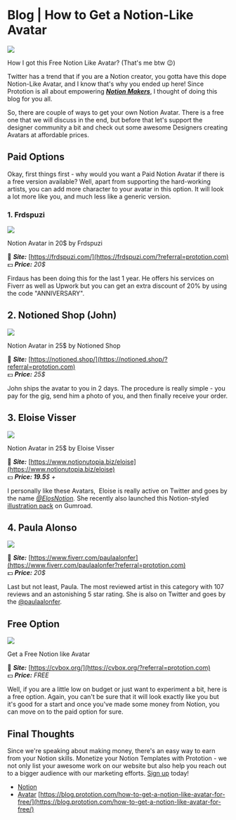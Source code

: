 # Blog | How to Get a Notion-Like Avatar
![](https://blog.prototion.com/content/images/2021/09/peep-1.png)

How I got this Free Notion Like Avatar? (That's me btw 😉)

Twitter has a trend that if you are a Notion creator, you gotta have this dope Notion-Like Avatar, and I know that's why you ended up here! Since Prototion is all about empowering **_[Notion Makers](https://prototion.com/sell-notion-templates?referral=blog.prototion.com)_**, I thought of doing this blog for you all.

So, there are couple of ways to get your own Notion Avatar. There is a free one that we will discuss in the end, but before that let's support the designer community a bit and check out some awesome Designers creating Avatars at affordable prices.

## Paid Options

Okay, first things first - why would you want a Paid Notion Avatar if there is a free version available? Well, apart from supporting the hard-working artists, you can add more character to your avatar in this option. It will look a lot more like you, and much less like a generic version.

### 1. Frdspuzi

[![](https://blog.prototion.com/content/images/2021/09/Screenshot-2021-09-07-at-10.35.16-PM.png)
](https://frdspuzi.com/)

Notion Avatar in 20$ by Frdspuzi

🔗 **_Site:_** [https://frdspuzi.com/](https://frdspuzi.com/?referral=prototion.com)  
💵 _**Price:** 20$_

Firdaus has been doing this for the last 1 year. He offers his services on Fiverr as well as Upwork but you can get an extra discount of 20% by using the code "ANNIVERSARY".

## 2. Notioned Shop (John)

![](https://blog.prototion.com/content/images/2021/09/Screenshot-2021-09-07-at-10.36.41-PM.png)

Notion Avatar in 25$ by Notioned Shop

🔗 **_Site:_** [https://notioned.shop/](https://notioned.shop/?referral=prototion.com)  
💵 _**Price:** 25$_

John ships the avatar to you in 2 days. The procedure is really simple - you pay for the gig, send him a photo of you, and then finally receive your order.

## 3. Eloise Visser

![](https://blog.prototion.com/content/images/2021/09/image-8.png)

Notion Avatar in 25$ by Eloise Visser

🔗 **_Site:_** [https://www.notionutopia.biz/eloise](https://www.notionutopia.biz/eloise)  
💵 _**Price: 19.5**$ +_

I personally like these Avatars,  Eloise is really active on Twitter and goes by the name [_@ElosNotion_](https://twitter.com/ElosNotion)_._ She recently also launched this Notion-styled [illustration pack](https://t.co/ZFkwxNZy2I?amp=1) on Gumroad.

## 4. Paula Alonso

![](https://blog.prototion.com/content/images/2021/09/image-9.png)

🔗 **_Site:_** [https://www.fiverr.com/paulaalonfer](https://www.fiverr.com/paulaalonfer?referral=prototion.com)  
💵 _**Price:** 20$_

Last but not least, Paula. The most reviewed artist in this category with 107 reviews and an astonishing 5 star rating. She is also on Twitter and goes by the [@paulaalonfer](https://twitter.com/paulaalonfer).

## Free Option

![](https://blog.prototion.com/content/images/2021/09/Sep-07-2021-23-37-42.gif)

Get a Free Notion like Avatar 

🔗 **_Site:_** [https://cvbox.org/](https://cvbox.org/?referral=prototion.com)  
💵 _**Price:** FREE_

Well, if you are a little low on budget or just want to experiment a bit, here is a free option. Again, you can't be sure that it will look exactly like you but it's good for a start and once you've made some money from Notion, you can move on to the paid option for sure.

## Final Thoughts

Since we're speaking about making money, there's an easy way to earn from your Notion skills. Monetize your Notion Templates with Prototion - we not only list your awesome work on our website but also help you reach out to a bigger audience with our marketing efforts. [Sign up](https://prototion.com/sell-notion-templates) today!

-   [Notion](https://blog.prototion.com/tag/notion/ "Notion")
-   [Avatar](https://blog.prototion.com/tag/avatar/ "Avatar") 
    [https://blog.prototion.com/how-to-get-a-notion-like-avatar-for-free/](https://blog.prototion.com/how-to-get-a-notion-like-avatar-for-free/)
